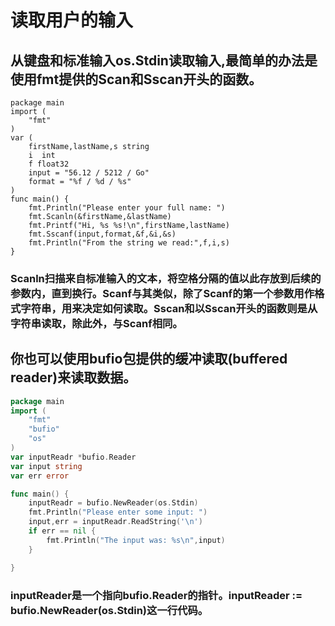 # 读取用户的输入
## 从键盘和标准输入os.Stdin读取输入,最简单的办法是使用fmt提供的Scan和Sscan开头的函数。
```
package main
import (
	"fmt"
)
var (
	firstName,lastName,s string
	i  int
	f float32
	input = "56.12 / 5212 / Go"
	format = "%f / %d / %s"
)
func main() {
	fmt.Println("Please enter your full name: ")
	fmt.Scanln(&firstName,&lastName)
	fmt.Printf("Hi, %s %s!\n",firstName,lastName)
	fmt.Sscanf(input,format,&f,&i,&s)
	fmt.Println("From the string we read:",f,i,s)
}
```
### Scanln扫描来自标准输入的文本，将空格分隔的值以此存放到后续的参数内，直到换行。Scanf与其类似，除了Scanf的第一个参数用作格式字符串，用来决定如何读取。Sscan和以Sscan开头的函数则是从字符串读取，除此外，与Scanf相同。
## 你也可以使用bufio包提供的缓冲读取(buffered reader)来读取数据。
```go
package main
import (
	"fmt"
	"bufio"
	"os"
)
var inputReadr *bufio.Reader
var input string
var err error

func main() {
	inputReadr = bufio.NewReader(os.Stdin)
	fmt.Println("Please enter some input: ")
	input,err = inputReadr.ReadString('\n')
	if err == nil {
		fmt.Println("The input was: %s\n",input)
	}

}
```
### inputReader是一个指向bufio.Reader的指针。inputReader := bufio.NewReader(os.Stdin)这一行代码。